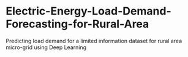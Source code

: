 # Electric-Energy-Load-Demand-Forecasting-for-Rural-Area
Predicting load demand for a limited information dataset for rural area micro-grid using Deep Learning
